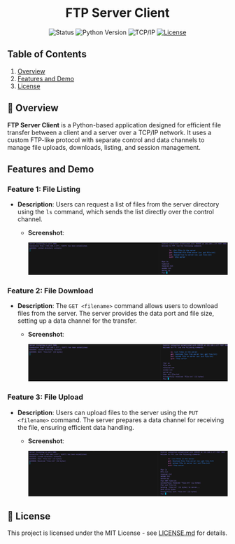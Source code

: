 <div align="center">
    <h1>FTP Server Client</h1>
    <img alt="Status" src="https://img.shields.io/badge/Status-Complete-green">
    <img alt="Python Version" src="https://img.shields.io/badge/Python-v3.8%2B-blue">
    <img alt="TCP/IP" src="https://img.shields.io/badge/TCP-IP-red">
    <a href="https://opensource.org/licenses/MIT">
        <img alt="License" src="https://img.shields.io/badge/License-MIT-blue.svg">
    </a>
</div>

## Table of Contents

1. [Overview](#-overview)
2. [Features and Demo](#features-and-demo)
3. [License](#-license)

## 🌟 Overview

**FTP Server Client** is a Python-based application designed for efficient file transfer between a client and a server over a TCP/IP network. It uses a custom FTP-like protocol with separate control and data channels to manage file uploads, downloads, listing, and session management.

## **Features and Demo**

### Feature 1: File Listing

- **Description**: Users can request a list of files from the server directory using the `ls` command, which sends the list directly over the control channel.

  - **Screenshot**:

    ![Feature 1 Screenshot](./Media/ls.png)

### Feature 2: File Download

- **Description**: The `GET <filename>` command allows users to download files from the server. The server provides the data port and file size, setting up a data channel for the transfer.

  - **Screenshot**:

    ![Feature 2 Screenshot](./Media/get.png)

### Feature 3: File Upload

- **Description**: Users can upload files to the server using the `PUT <filename>` command. The server prepares a data channel for receiving the file, ensuring efficient data handling.

  - **Screenshot**:

    ![Feature 3 Screenshot](./Media/put.png)

## 📄 License

This project is licensed under the MIT License - see [LICENSE.md](LICENSE.md) for details.
